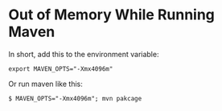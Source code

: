 # Out of Memory While Running Maven

In short, add this to the environment variable:

  ```console
export MAVEN_OPTS="-Xmx4096m"
  ```

Or run maven like this:

  ```console
$ MAVEN_OPTS="-Xmx4096m"; mvn pakcage
  ```
